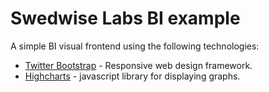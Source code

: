 # Swedwise Labs BI example

A simple BI visual frontend using the following technologies:
 
 - [Twitter Bootstrap]() - Responsive web design framework.
 - [Highcharts](http://www.highcharts.com/) - javascript library for displaying graphs.
